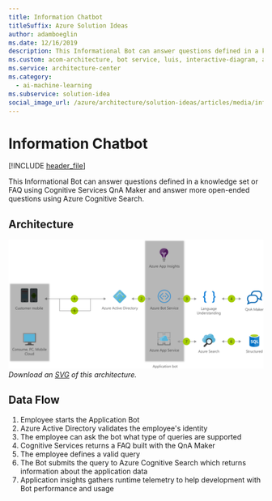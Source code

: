 ```yaml
---
title: Information Chatbot
titleSuffix: Azure Solution Ideas
author: adamboeglin
ms.date: 12/16/2019
description: This Informational Bot can answer questions defined in a knowledge set or FAQ using Cognitive Services QnA Maker and answer more open-ended questions using Azure Cognitive Search.
ms.custom: acom-architecture, bot service, luis, interactive-diagram, ai-ml, 'https://azure.microsoft.com/solutions/architecture/information-chatbot/'
ms.service: architecture-center
ms.category:
  - ai-machine-learning
ms.subservice: solution-idea
social_image_url: /azure/architecture/solution-ideas/articles/media/information-chatbot.png
---
```


# Information Chatbot

[!INCLUDE [header_file](../header.md)]

This Informational Bot can answer questions defined in a knowledge set or FAQ using Cognitive Services QnA Maker and answer more open-ended questions using Azure Cognitive Search.

## Architecture

![Architecture Diagram](../media/information-chatbot.png)
*Download an [SVG](../media/information-chatbot.svg) of this architecture.*

## Data Flow

1. Employee starts the Application Bot
1. Azure Active Directory validates the employee's identity
1. The employee can ask the bot what type of queries are supported
1. Cognitive Services returns a FAQ built with the QnA Maker
1. The employee defines a valid query
1. The Bot submits the query to Azure Cognitive Search which returns information about the application data
1. Application insights gathers runtime telemetry to help development with Bot performance and usage

